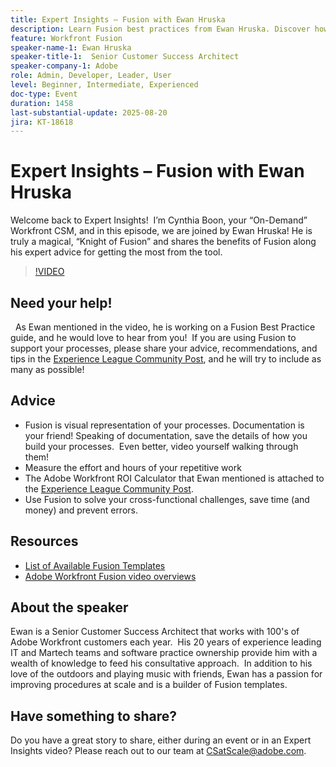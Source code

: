 ```yaml
---
title: Expert Insights – Fusion with Ewan Hruska
description: Learn Fusion best practices from Ewan Hruska. Discover how to document, optimize, and scale workflows with Adobe Workfront Fusion for efficiency.
feature: Workfront Fusion
speaker-name-1: Ewan Hruska
speaker-title-1:  Senior Customer Success Architect
speaker-company-1: Adobe
role: Admin, Developer, Leader, User
level: Beginner, Intermediate, Experienced
doc-type: Event
duration: 1458
last-substantial-update: 2025-08-20
jira: KT-18618
---
```


# Expert Insights – Fusion with Ewan Hruska

Welcome back to Expert Insights!  I’m Cynthia Boon, your “On-Demand” Workfront CSM, and in this episode, we are joined by Ewan Hruska! He is truly a magical, “Knight of Fusion” and shares the benefits of Fusion along his expert advice for getting the most from the tool. 

>[!VIDEO](https://video.tv.adobe.com/v/3469896/?learn=on&enablevpops)

## Need your help!
 
As Ewan mentioned in the video, he is working on a Fusion Best Practice guide, and he would love to hear from you!  If you are using Fusion to support your processes, please share your advice, recommendations, and tips in the [Experience League Community Post](https://experienceleaguecommunities.adobe.com/t5/workfront-discussions/video-february-2024-workfront-expert-insights-fusion-with-ewan/td-p/657114), and he will try to include as many as possible!

## Advice

* Fusion is visual representation of your processes. Documentation is your friend! Speaking of documentation, save the details of how you build your processes.  Even better, video yourself walking through them! 
* Measure the effort and hours of your repetitive work
* The Adobe Workfront ROI Calculator that Ewan mentioned is attached to the [Experience League Community Post](https://experienceleaguecommunities.adobe.com/t5/workfront-discussions/video-february-2024-workfront-expert-insights-fusion-with-ewan/td-p/657114). 
* Use Fusion to solve your cross-functional challenges, save time (and money) and prevent errors. 

## Resources

 * [List of Available Fusion Templates](https://experienceleague.adobe.com/docs/workfront/using/adobe-workfront-fusion/scenarios-in-fusion/fusion-scenario-templates/currently-available-fusion-templates.html?lang=en) 
 * [Adobe Workfront Fusion video overviews](https://experienceleague.adobe.com/docs/workfront/using/adobe-workfront-fusion/get-started-with-workfront-fusion/fusion-basics-videos.html?lang=en) 

## About the speaker

Ewan is a Senior Customer Success Architect that works with 100's of Adobe Workfront customers each year.  His 20 years of experience leading IT and Martech teams and software practice ownership provide him with a wealth of knowledge to feed his consultative approach.  In addition to his love of the outdoors and playing music with friends, Ewan has a passion for improving procedures at scale and is a builder of Fusion templates.

## Have something to share?

Do you have a great story to share, either during an event or in an Expert Insights video? Please reach out to our team at [CSatScale@adobe.com](mailto:CSatScale@adobe.com).
